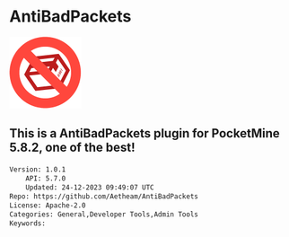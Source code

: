 # AntiBadPackets
<img src="https://raw.githubusercontent.com/Aetheam/AntiBadPackets/916ef04638e9e26b41b3d3ba3fea6430198700ed/icon.png" width="128" height="128" />

## This is a AntiBadPackets plugin for PocketMine 5.8.2, one of the best!
```properties
Version: 1.0.1
    API: 5.7.0
    Updated: 24-12-2023 09:49:07 UTC
Repo: https://github.com/Aetheam/AntiBadPackets
License: Apache-2.0
Categories: General,Developer Tools,Admin Tools
Keywords: 
```